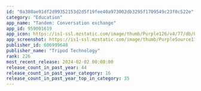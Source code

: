 ```yaml
---
id: "0a380ae91df2d99352153d2d5f19fee40a973002db3295f1709549c23f0c522e"
category: "Education"
app_name: "Tandem: Conversation exchange"
app_id: 959001619
app_icon: https://is1-ssl.mzstatic.com/image/thumb/Purple126/v4/77/db/0f/77db0f66-5bc7-4974-d7f2-5b3bd8bf5975/AppIcon-0-0-1x_U007emarketing-0-0-0-7-0-0-P3-85-220.png/1024x1024bb.png
app_screenshot: https://is1-ssl.mzstatic.com/image/thumb/PurpleSource116/v4/11/7f/9d/117f9d86-4897-ec58-4514-59fa5085ca0b/73f7f7ed-70f1-494a-8068-8c603766da7c_01_6.5_en@3x.jpg/1284x2778bb.png
publisher_id: 606999648
publisher_name: "Tripod Technology"
rank: 226
most_recent_release: 2024-02-02 00:00:00
release_count_in_past_year: 44
release_count_in_past_year_category: 16
release_count_in_past_year_top_in_category: 35
---
```

